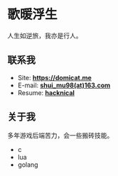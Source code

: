 # 歌暖浮生

人生如逆旅，我亦是行人。

<!-- slide -->

## 联系我

- Site: **<https://domicat.me>**
- E-mail: **[shui_mu98(at)163.com](mailto:shui_mu98@163.com)**
- Resume: **[hacknical](https://hacknical.com/shuimu98/resume?locale=zh)**

<!-- slide vertical=true -->

## 关于我

多年游戏后端苦力，会一些搬砖技能。
- c
- lua
- golang

